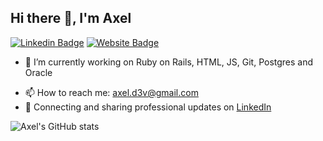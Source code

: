 ## Hi there 👋, I'm Axel

[![Linkedin Badge](https://img.shields.io/badge/-LinkedIn-0e76a8?style=flat-square&logo=Linkedin&logoColor=white)](https://linkedin.com/in/axel-miguez/?target=_blank)
[![Website Badge](https://img.shields.io/badge/Website-3b5998?style=flat-square&logo=google-chrome&logoColor=white)](https://axelzito.github.io/?target=_blank)
<!--
[![Instagram Badge](https://img.shields.io/badge/-Instagram-e4405f?style=flat-square&logo=Instagram&logoColor=white)](https://instagram.com/axel.miguez/)


**axelzito/axelzito** is a ✨ _special_ ✨ repository because its `README.md` (this file) appears on your GitHub profile.

Here are some ideas to get you started:
-->
- 🔭 I’m currently working on Ruby on Rails, HTML, JS, Git, Postgres and Oracle
<!--
- 🌱 I’m currently learning ...
- 👯 I’m looking to collaborate on ...
- 🤔 I’m looking for help with ...
- 💬 Ask me about ...
- -->
- 📫 How to reach me: axel.d3v@gmail.com
- 💼 Connecting and sharing professional updates on <a href="https://www.linkedin.com/in/axel-miguez/">LinkedIn</a>
<!--
- 😄 Pronouns: ...
- ⚡ Fun fact: ...
 -->

![Axel's GitHub stats](https://github-readme-stats.vercel.app/api?username=axelzito&count_private=true&show_icons=true&hide=issues,contribs)
<!--
###


<center>
  <table>
    <tr>
        <td><img width="400px" align="left" src="https://github-readme-stats.vercel.app/api/top-langs/?username=axelzito&hide=html&layout=compact&theme=default" /></td>
        <td><img width="470px" align="left" src="https://github-readme-stats.vercel.app/api?username=axelzito&theme=default" /></td>
    </tr>   
  </table>
</center>
[![Axel's wakatime stats](https://github-readme-stats.vercel.app/api/wakatime?username=axel)](https://github.com/anuraghazra/github-readme-stats)
 -->
